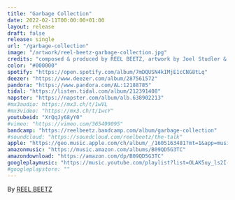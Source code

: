 ```yaml
---
title: "Garbage Collection"
date: 2022-02-11T00:00:00+01:00
layout: release
draft: false
release: single
url: "/garbage-collection"
image: "/artwork/reel-beetz-garbage-collection.jpg"
credits: "composed & produced by REEL BEETZ, artwork by Joel Studler & Lilian Salathé, Flute by Christian Studler, Guitar by Den Dala, Bass by James Iwa, Keys by Kenny Niggli, Guitar by Martin Oesch, Vocals by Carolina Müller, Sampling/Drums/Bass/Keys by Joel Studler, released February 11th, 2022"
color: "#000000"
spotify: "https://open.spotify.com/album/7mDQUSN4kIMjE1cCNG8tLq"
deezer: "https://www.deezer.com/album/287561572"
pandora: "https://www.pandora.com/AL:12188785"
tidal: "https://listen.tidal.com/album/212391408"
napster: "https://napster.com/album/alb.638902213"
#mx3audio: https://mx3.ch/t/1wVL
#mx3video: "https://mx3.ch/t/1wcY"
youtubeid: "XrQqJy68yY0"
#vimeo: "https://vimeo.com/365499095"
bandcamp: "https://reelbeetz.bandcamp.com/album/garbage-collection"
#soundcloud: "https://soundcloud.com/reelbeetz/the-talk"
apple: "https://geo.music.apple.com/ch/album/_/1605163481?mt=1&app=music&ls=1&at=1000lHKX"
amazonmusic: "https://music.amazon.com/albums/B09QD5G3TC"
amazondownload: "https://amazon.com/dp/B09QD5G3TC"
googleplaymusic: "https://music.youtube.com/playlist?list=OLAK5uy_ls2I-U2LNyLKR75pUQ0webdHGFXFx76Vw"
#googleplaystore: ""
---
```


By [REEL BEETZ](https://reelbeetz.ch)
